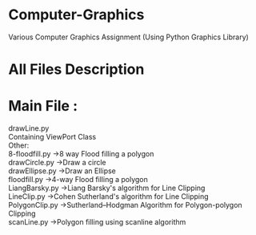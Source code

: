 # Computer-Graphics
Various Computer Graphics Assignment
  (Using Python Graphics Library)

# All Files Description

# Main File :
drawLine.py <br />
   Containing ViewPort Class <br />
Other: <br />
8-floodfill.py  ->8 way Flood filling a polygon <br />
drawCircle.py   ->Draw a circle <br />
drawEllipse.py  ->Draw an Ellipse <br />
floodfill.py    ->4-way Flood filling a polygon <br />
LiangBarsky.py  ->Liang Barsky's algorithm for Line Clipping <br />
LineClip.py     ->Cohen Sutherland's algorithm for Line Clipping <br />
PolygonClip.py  ->Sutherland–Hodgman Algorithm for Polygon-polygon Clipping <br />
scanLine.py     ->Polygon filling using scanline algorithm <br />
